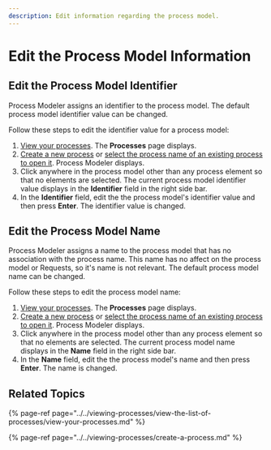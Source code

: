 ```yaml
---
description: Edit information regarding the process model.
---
```


# Edit the Process Model Information

## Edit the Process Model Identifier

Process Modeler assigns an identifier to the process model. The default process model identifier value can be changed.

Follow these steps to edit the identifier value for a process model:

1. [View your processes](https://processmaker.gitbook.io/processmaker-4-community/-LPblkrcFWowWJ6HZdhC/~/drafts/-LRhVZm0ddxDcGGdN5ZN/primary/designing-processes/viewing-processes/view-the-list-of-processes/view-your-processes#view-all-processes). The **Processes** page displays.
2. [Create a new process](../../viewing-processes/create-a-process.md) or [select the process name of an existing process to open it](../../viewing-processes/view-the-list-of-processes/view-your-processes.md#view-all-processes). Process Modeler displays.
3. Click anywhere in the process model other than any process element so that no elements are selected. The current process model identifier value displays in the **Identifier** field in the right side bar.
4. In the **Identifier** field, edit the the process model's identifier value and then press **Enter**. The identifier value is changed.

## Edit the Process Model Name

Process Modeler assigns a name to the process model that has no association with the process name. This name has no affect on the process model or Requests, so it's name is not relevant. The default process model name can be changed.

Follow these steps to edit the process model name:

1. [View your processes](https://processmaker.gitbook.io/processmaker-4-community/-LPblkrcFWowWJ6HZdhC/~/drafts/-LRhVZm0ddxDcGGdN5ZN/primary/designing-processes/viewing-processes/view-the-list-of-processes/view-your-processes#view-all-processes). The **Processes** page displays.
2. [Create a new process](../../viewing-processes/create-a-process.md) or [select the process name of an existing process to open it](../../viewing-processes/view-the-list-of-processes/view-your-processes.md#view-all-processes). Process Modeler displays.
3. Click anywhere in the process model other than any process element so that no elements are selected. The current process model name displays in the **Name** field in the right side bar.
4. In the **Name** field, edit the the process model's name and then press **Enter**. The name is changed.

## Related Topics

{% page-ref page="../../viewing-processes/view-the-list-of-processes/view-your-processes.md" %}

{% page-ref page="../../viewing-processes/create-a-process.md" %}

